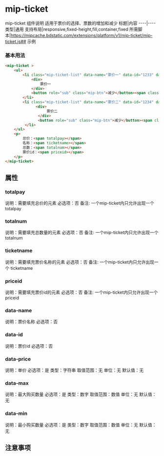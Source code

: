# mip-ticket

mip-ticket 组件说明
适用于票价的选择、票数的增加和减少
标题|内容
----|----
类型|通用
支持布局|responsive,fixed-height,fill,container,fixed
所需脚本|https://mipcache.bdstatic.com/extensions/platform/v1/mip-ticket/mip-ticket.js## 示例

### 基本用法
```html
<mip-ticket >
    <ul>
        <li class="mip-ticket-list" data-name="票价一" data-id="1233" data-price="100" data-min="1" data-max="10">
            <div>
                票价一
            </div>
            <button role="sub" class="mip-btn">减少</button><span class="mip-number">0</span><button role="add" class="mip-btn">增加</button>
        </li>
        <li class="mip-ticket-list" data-name="票价二" data-id="1234" data-price="100" data-min="1" data-max="10">
              <div>
                   票价二
               </div>
               <button role="sub" class="mip-btn">减少</button><span class="mip-number">0</span><button role="add" class="mip-btn">增加</button>
         </li>
    </ul>
    <p>
        总价：<span totalpay></span>
        名称：<span ticketname></span>
        总数：<span totalnum></span>
        票价id：<span priceid></span>
    </p>
</mip-ticket>
```

## 属性

### totalpay

说明：需要填充总价的元素
必选项：否
备注:  一个mip-ticket内只允许出现一个 totalpay

### totalnum

说明：需要填充总数量的元素
必选项：否
备注:  一个mip-ticket内只允许出现一个 totalnum

### ticketname

说明：需要填充票价名称的元素
必选项：否
备注:  一个mip-ticket内只允许出现一个 ticketname

### priceid

说明：需要填充票价id的元素
必选项：否
备注:  一个mip-ticket内只允许出现一个 priceid

### data-name

说明：票价名称
必选项：否

### data-id

说明：票价id
必选项：否

### data-price

说明：单价
必选项：是
类型：字符串
取值范围：无
单位：无
默认值：无

### data-max

说明：最大购买数量
必选项：是
类型：数字
取值范围：数值
单位：无
默认值：无

### data-min

说明：最小购买数量
必选项：是
类型：数字
取值范围：数值
单位：无
默认值：无

## 注意事项

